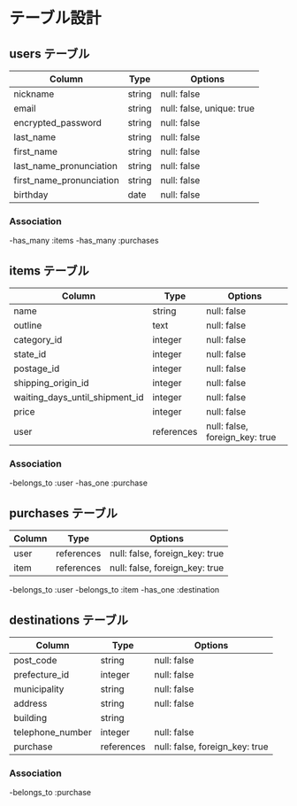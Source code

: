 # テーブル設計

## users テーブル

| Column                   | Type   | Options                   |
| ------------------------ | ------ | ------------------------- |
| nickname                 | string | null: false               |
| email                    | string | null: false, unique: true |
| encrypted_password       | string | null: false               |
| last_name                | string | null: false               |
| first_name               | string | null: false               |
| last_name_pronunciation  | string | null: false               |
| first_name_pronunciation | string | null: false               |
| birthday                 | date   | null: false               |

### Association

-has_many :items
-has_many :purchases


## items テーブル

| Column                         | Type       | Options                        |
| ------------------------------ | ---------- | ------------------------------ |
| name                           | string     | null: false                    |
| outline                        | text       | null: false                    |
| category_id                    | integer    | null: false                    |
| state_id                       | integer    | null: false                    | 
| postage_id                     | integer    | null: false                    |
| shipping_origin_id             | integer    | null: false                    |
| waiting_days_until_shipment_id | integer    | null: false                    | 
| price                          | integer    | null: false                    |
| user                           | references | null: false, foreign_key: true |

### Association

-belongs_to :user
-has_one :purchase


## purchases テーブル

| Column | Type       | Options                        |
| ------ | ---------- | ------------------------------ |
| user   | references | null: false, foreign_key: true |
| item   | references | null: false, foreign_key: true |

-belongs_to :user
-belongs_to :item
-has_one :destination


## destinations テーブル

| Column           | Type       | Options                        |
| ---------------- | ---------- | ------------------------------ |
| post_code        | string     | null: false                    |
| prefecture_id    | integer    | null: false                    |
| municipality     | string     | null: false                    |
| address          | string     | null: false                    |
| building         | string     |                                |
| telephone_number | integer    | null: false                    |
| purchase         | references | null: false, foreign_key: true |

### Association

-belongs_to :purchase